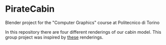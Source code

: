 # PirateCabin
Blender project for the "Computer Graphics" course at Politecnico di Torino

In this repository there are four different renderings of our cabin model.
This group project was inspired by [these](https://www.artstation.com/artwork/9ZAWN) renderings.